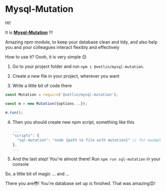 # Mysql-Mutation

Hi!

It is **[Mysql-Mutation](https://www.npmjs.com/package/@vetlin/mysql-mutation)** !!!

Amazing npm module, to keep your database clean and tidy, and also help you and your colleagues interact flexibly and effectively

How to use it? Oooh, it is very simple :blush:

1. Go to your project folder and run `npm i @vetlin/mysql-mutation`.

2. Create a new file in your project, wherever you want

3. Write a little bit of code there
  ```javascript
  const Mutation = require('@vetlin/mysql-mutation');
  
  const m = new Mutation({options...});
  
  m.run();
  ```
4. Then you should create new npm script, something like this
    ```javascript
    ...
    "scripts": {
      "sql-mutation": "node {path to file with mutation}" // for example "node scripts/mutation/index.js"
    },
    ...
    ```
5. And the last step! You're almost there! Run `npm run sql-mutation` in your console



So, a little bit of magic ... and ...

There you are:flushed:! You're database set up is finished. That was amazing:heart_eyes:!
